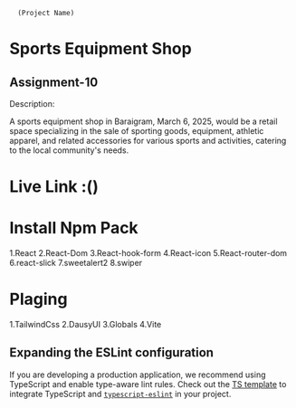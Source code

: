       (Project Name)
# Sports Equipment Shop
## Assignment-10

Description:

A sports equipment shop in Baraigram, March 6, 2025, would be a retail space specializing in the sale of sporting goods, equipment, athletic apparel, and related accessories for various sports and activities, catering to the local community's needs.

# Live Link :()

# Install Npm Pack
1.React
2.React-Dom
3.React-hook-form
4.React-icon
5.React-router-dom
6.react-slick
7.sweetalert2
8.swiper

# Plaging
1.TailwindCss
2.DausyUI
3.Globals
4.Vite




## Expanding the ESLint configuration

If you are developing a production application, we recommend using TypeScript and enable type-aware lint rules. Check out the [TS template](https://github.com/vitejs/vite/tree/main/packages/create-vite/template-react-ts) to integrate TypeScript and [`typescript-eslint`](https://typescript-eslint.io) in your project.
